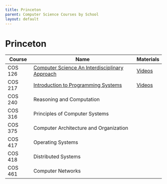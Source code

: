 ```yaml
---
title: Princeton
parent: Computer Science Courses by School
layout: default
---
```


# Princeton

| Course  | Name                                                                                                          | Materials                                                                          |
| ------- | ------------------------------------------------------------------------------------------------------------- | ---------------------------------------------------------------------------------- |
| COS 126 | [Computer Science An Interdisciplinary Approach](https://www.cs.princeton.edu/courses/archive/fall17/cos126/) | [Videos](https://www.youtube.com/playlist?list=PLlGXNwjYhXYyEReAh8M4vIGNulIzNHzMY) |
| COS 217 | [Introduction to Programming Systems](https://www.cs.princeton.edu/courses/archive/fall20/cos217/)            | [Videos](https://www.youtube.com/playlist?list=PLwXw5yrGdQS55Q2ZODSqDNjm7Zhk4wFE3) |
| COS 240 | Reasoning and Computation                                                                                     |                                                                                    |
| COS 316 | Principles of Computer Systems                                                                                |                                                                                    |
| COS 375 | Computer Architecture and Organization                                                                        |                                                                                    |
| COS 417 | Operating Systems                                                                                             |                                                                                    |
| COS 418 | Distributed Systems                                                                                           |                                                                                    |
| COS 461 | Computer Networks                                                                                             |                                                                                    |

